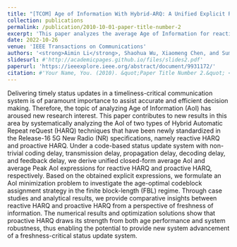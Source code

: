 ```yaml
---
title: "[TCOM] Age of Information With Hybrid-ARQ: A Unified Explicit Result"
collection: publications
permalink: /publication/2010-10-01-paper-title-number-2
excerpt: 'This paper analyzes the average Age of Information for reactive HARQ and proactive HARQ. Different types of delay are considered in the systems. Theoretical results and optimization solutions show that proactive HARQ draws its strength from both age performance and system robustness, thus enabling the potential to provide new system advancement of a freshness-critical status update system.'
date: 2022-10-26
venue: 'IEEE Transactions on Communications'
authors: '<strong>Aimin Li</strong>, Shaohua Wu, Xiaomeng Chen, and Sumei Sun, IEEE Transactions on Communications (Minor Revision), 2024.'
slidesurl: #'http://academicpages.github.io/files/slides2.pdf'
paperurl: 'https://ieeexplore.ieee.org/abstract/document/9931172/'
citation: #'Your Name, You. (2010). &quot;Paper Title Number 2.&quot; <i>Journal 1</i>. 1(2).'
---
```


Delivering timely status updates in a timeliness-critical communication system is of paramount importance to assist accurate and efficient decision making. Therefore, the topic of analyzing Age of Information (AoI) has aroused new research interest. This paper contributes to new results in this area by systematically analyzing the AoI of two types of Hybrid Automatic Repeat reQuest (HARQ) techniques that have been newly standardized in the Release-16 5G New Radio (NR) specifications, namely reactive HARQ and proactive HARQ. Under a code-based status update system with non-trivial coding delay, transmission delay, propagation delay, decoding delay, and feedback delay, we derive unified closed-form average AoI and average Peak AoI expressions for reactive HARQ and proactive HARQ, respectively. Based on the obtained explicit expressions, we formulate an AoI minimization problem to investigate the age-optimal codeblock assignment strategy in the finite block-length (FBL) regime. Through case studies and analytical results, we provide comparative insights between reactive HARQ and proactive HARQ from a perspective of freshness of information. The numerical results and optimization solutions show that proactive HARQ draws its strength from both age performance and system robustness, thus enabling the potential to provide new system advancement of a freshness-critical status update system.
